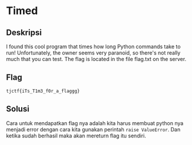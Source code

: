 # Timed

## Deskripsi
I found this cool program that times how long Python commands take to run! Unfortunately, the owner seems very paranoid, so there's not really much that you can test. The flag is located in the file flag.txt on the server.

## Flag
```tjctf{iTs_T1m3_f0r_a_flaggg}```

## Solusi
Cara untuk mendapatkan flag nya adalah kita harus membuat python nya menjadi error dengan cara kita gunakan perintah ```raise ValueError```. Dan ketika sudah berhasil maka akan mereturn flag itu sendiri.